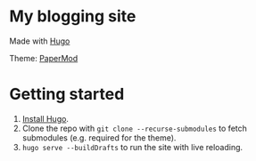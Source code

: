 # My blogging site

Made with [Hugo](https://gohugo.io/)

Theme: [PaperMod](https://github.com/adityatelange/hugo-PaperMod)

# Getting started
1. [Install Hugo](https://gohugo.io/installation/).
2. Clone the repo with `git clone --recurse-submodules` to fetch submodules (e.g. required for the theme).
3. `hugo serve --buildDrafts` to run the site with live reloading.
